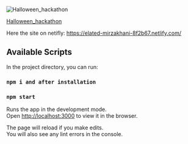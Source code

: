 ![Halloween_hackathon](Halloween_hackathon/src/components/img/accueil.png )

[Halloween_hackathon](Halloween_hackathon/src/components/img/reultats.png)

Here the site on netifly:
https://elated-mirzakhani-8f2b67.netlify.com/

## Available Scripts

In the project directory, you can run:

### `npm i and after installation`

### `npm start`

Runs the app in the development mode.<br />
Open [http://localhost:3000](http://localhost:3000) to view it in the browser.

The page will reload if you make edits.<br />
You will also see any lint errors in the console.


